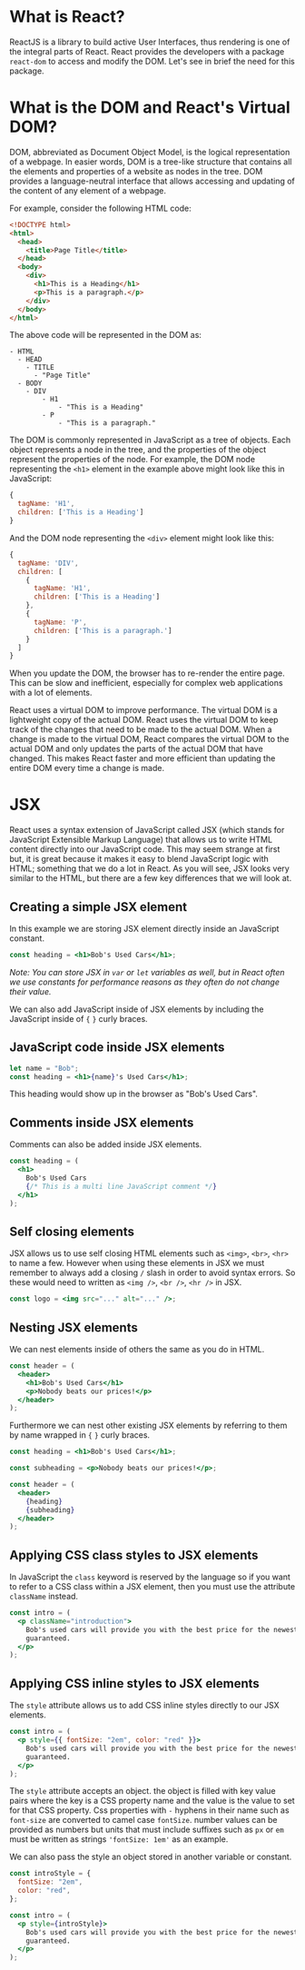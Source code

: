 # What is React?

ReactJS is a library to build active User Interfaces, thus rendering is one of the integral parts of React. React provides the developers with a package `react-dom` to access and modify the DOM. Let's see in brief the need for this package.

# What is the DOM and React's Virtual DOM?

DOM, abbreviated as Document Object Model, is the logical representation of a webpage. In easier words, DOM is a tree-like structure that contains all the elements and properties of a website as nodes in the tree. DOM provides a language-neutral interface that allows accessing and updating of the content of any element of a webpage.

For example, consider the following HTML code:

```html
<!DOCTYPE html>
<html>
  <head>
    <title>Page Title</title>
  </head>
  <body>
    <div>
      <h1>This is a Heading</h1>
      <p>This is a paragraph.</p>
    </div>
  </body>
</html>
```

The above code will be represented in the DOM as:

```
- HTML
  - HEAD
    - TITLE
      - "Page Title"
  - BODY
    - DIV
        - H1
            - "This is a Heading"
        - P
            - "This is a paragraph."
```

The DOM is commonly represented in JavaScript as a tree of objects. Each object represents a node in the tree, and the properties of the object represent the properties of the node. For example, the DOM node representing the `<h1>` element in the example above might look like this in JavaScript:

```javascript
{
  tagName: 'H1',
  children: ['This is a Heading']
}
```

And the DOM node representing the `<div>` element might look like this:

```javascript
{
  tagName: 'DIV',
  children: [
    {
      tagName: 'H1',
      children: ['This is a Heading']
    },
    {
      tagName: 'P',
      children: ['This is a paragraph.']
    }
  ]
}
```

When you update the DOM, the browser has to re-render the entire page. This can be slow and inefficient, especially for complex web applications with a lot of elements.

React uses a virtual DOM to improve performance. The virtual DOM is a lightweight copy of the actual DOM. React uses the virtual DOM to keep track of the changes that need to be made to the actual DOM. When a change is made to the virtual DOM, React compares the virtual DOM to the actual DOM and only updates the parts of the actual DOM that have changed. This makes React faster and more efficient than updating the entire DOM every time a change is made.


# JSX

React uses a syntax extension of JavaScript called JSX (which stands for JavaScript Extensible Markup Language) that allows us to write HTML content directly into our JavaScript code. This may seem strange at first but, it is great because it makes it easy to blend JavaScript logic with HTML; something that we do a lot in React. As you will see, JSX looks very similar to the HTML, but there are a few key differences that we will look at.

## Creating a simple JSX element

In this example we are storing JSX element directly inside an JavaScript constant.

```jsx
const heading = <h1>Bob's Used Cars</h1>;
```

_Note: You can store JSX in `var` or `let` variables as well, but in React often we use constants for performance reasons as they often do not change their value._

We can also add JavaScript inside of JSX elements by including the JavaScript inside of `{` `}` curly braces.

## JavaScript code inside JSX elements

```jsx
let name = "Bob";
const heading = <h1>{name}'s Used Cars</h1>;
```

This heading would show up in the browser as "Bob's Used Cars".

## Comments inside JSX elements

Comments can also be added inside JSX elements.

```jsx
const heading = (
  <h1>
    Bob's Used Cars
    {/* This is a multi line JavaScript comment */}
  </h1>
);
```

## Self closing elements

JSX allows us to use self closing HTML elements such as `<img>`, `<br>`, `<hr>` to name a few. However when using these elements in JSX we must remember to always add a closing `/` slash in order to avoid syntax errors. So these would need to written as `<img />`, `<br />`, `<hr />` in JSX.

```jsx
const logo = <img src="..." alt="..." />;
```

## Nesting JSX elements

We can nest elements inside of others the same as you do in HTML.

```jsx
const header = (
  <header>
    <h1>Bob's Used Cars</h1>
    <p>Nobody beats our prices!</p>
  </header>
);
```

Furthermore we can nest other existing JSX elements by referring to them by name wrapped in `{` `}` curly braces.

```jsx
const heading = <h1>Bob's Used Cars</h1>;

const subheading = <p>Nobody beats our prices!</p>;

const header = (
  <header>
    {heading}
    {subheading}
  </header>
);
```

## Applying CSS class styles to JSX elements

In JavaScript the `class` keyword is reserved by the language so if you want to refer to a CSS class within a JSX element, then you must use the attribute `className` instead.

```jsx
const intro = (
  <p className="introduction">
    Bob's used cars will provide you with the best price for the newest models
    guaranteed.
  </p>
);
```

## Applying CSS inline styles to JSX elements

The `style` attribute allows us to add CSS inline styles directly to our JSX elements.

```jsx
const intro = (
  <p style={{ fontSize: "2em", color: "red" }}>
    Bob's used cars will provide you with the best price for the newest models
    guaranteed.
  </p>
);
```

The `style` attribute accepts an object. the object is filled with key value pairs where the key is a CSS property name and the value is the value to set for that CSS property. Css properties with `-` hyphens in their name such as `font-size` are converted to camel case `fontSize`. number values can be provided as numbers but units that must include suffixes such as `px` or `em` must be written as strings `'fontSize: 1em'` as an example.

We can also pass the style an object stored in another variable or constant.

```jsx
const introStyle = {
  fontSize: "2em",
  color: "red",
};

const intro = (
  <p style={introStyle}>
    Bob's used cars will provide you with the best price for the newest models
    guaranteed.
  </p>
);
```
